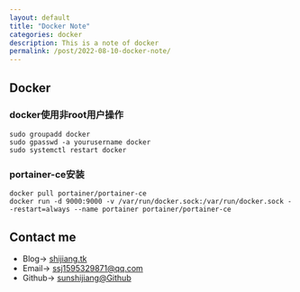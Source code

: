 ```yaml
---
layout: default
title: "Docker Note"
categories: docker
description: This is a note of docker
permalink: /post/2022-08-10-docker-note/
---
```

## Docker 

### docker使用非root用户操作
```
sudo groupadd docker
sudo gpasswd -a yourusername docker
sudo systemctl restart docker
```

### portainer-ce安装
```
docker pull portainer/portainer-ce
docker run -d 9000:9000 -v /var/run/docker.sock:/var/run/docker.sock --restart=always --name portainer portainer/portainer-ce
```


## Contact me
- Blog-> [shijiang.tk](https://shijiang.tk)
- Email-> <ssj1595329871@qq.com>
- Github-> [sunshijiang@Github](https://github.com/sunshijiang)
